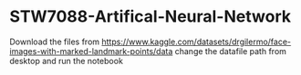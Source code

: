 # STW7088-Artifical-Neural-Network
Download the files from 
https://www.kaggle.com/datasets/drgilermo/face-images-with-marked-landmark-points/data
change the datafile path from desktop and run the notebook
